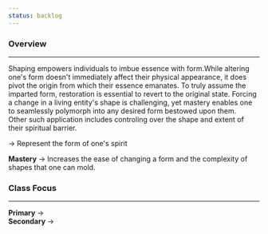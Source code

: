 ```yaml
---
status: backlog
---
```

### Overview  
---  
Shaping empowers individuals to imbue essence with form.While altering one's form doesn't immediately affect their physical appearance, it does pivot the origin from which their essence emanates. To truly assume the imparted form, restoration is essential to revert to the original state. Forcing a change in a living entity's shape is challenging, yet mastery enables one to seamlessly polymorph into any desired form bestowed upon them.  
Other such application includes controling over the shape and extent of their spiritual barrier.  
  
  
-> Represent the form of one's spirit  
  
**Mastery** -> Increases the ease of changing a form and the complexity of shapes that one can mold.  
  
### Class Focus  
---  
  
**Primary** ->  
**Secondary** ->  